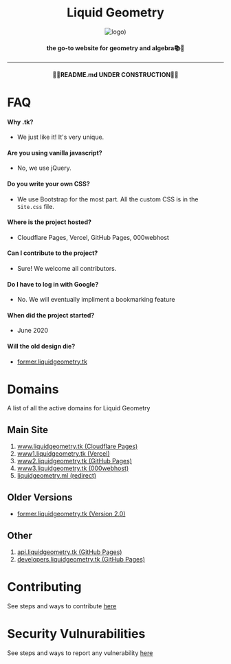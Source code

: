 <h1 align='center'>Liquid Geometry</h1>

<div align='center'>

![logo)](https://user-images.githubusercontent.com/68110106/115993058-974fae80-a5d9-11eb-98d8-a3cdff241ce5.png)

</div>

<h4 align='center'>the go-to website for geometry and algebra📚🍎</h1>

---

<h4 align='center'>🚧🚦README.md UNDER CONSTRUCTION🚦🚧</h4>
 
# FAQ

#### Why .tk?
- We just like it! It's very unique.

#### Are you using vanilla javascript?
- No, we use jQuery.

#### Do you write your own CSS?
- We use Bootstrap for the most part. All the custom CSS is in the `Site.css` file.

#### Where is the project hosted?
- Cloudflare Pages, Vercel, GitHub Pages, 000webhost

#### Can I contribute to the project?
- Sure! We welcome all contributors.

#### Do I have to log in with Google?
- No. We will eventually impliment a bookmarking feature

#### When did the project started?
- June 2020

#### Will the old design die?
- [former.liquidgeometry.tk](https://former.liquidgeometry.tk)

# Domains

A list of all the active domains for Liquid Geometry

## Main Site

1. [www.liquidgeometry.tk (Cloudflare Pages)](https://www.liquidgeometry.tk)
2. [www1.liquidgeometry.tk (Vercel)](https://www1.liquidgeometry.tk)
3. [www2.liquidgeometry.tk (GitHub Pages)](https://www2.liquidgeometry.tk)
4. [www3.liquidgeometry.tk (000webhost)](http://www3.liquidgeometry.tk)
5. [liquidgeometry.ml (redirect)](http://liquidgeometry.ml)

## Older Versions

- [former.liquidgeometry.tk (Version 2.0)](https://former.liquidgeometry.tk)

## Other

1. [api.liquidgeometry.tk (GitHub Pages)](https://api.liquidgeometry.tk)
2. [developers.liquidgeometry.tk (GitHub Pages)](https://developers.liquidgeometry.tk)

# Contributing

See steps and ways to contribute [here](https://github.com/liquid-geometry/liquidgeometry/blob/main/CONTRIBUTING.md "CONTRIBUTING.md file")

# Security Vulnurabilities

See steps and ways to report any vulnerability [here](https://github.com/liquid-geometry/liquidgeometry/blob/main/SECURITY.md "SECURITY.md file")
